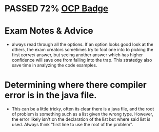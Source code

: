 # PASSED 72% [OCP Badge](../assets/OCPJSE17.jpg)


# Exam Notes & Advice 
- always read through all the options. If an option looks good look at the others, the exam creators sometimes try to fool one into to picking the first _correct_ answer, but seeing another answer which has higher confidence will save one from falling into the trap. This stratedgy also save time in analyzing the code examples.

# Determining where there compiler error is in the java file. 
- This can be a little tricky, often its clear there is a java file, and the root of problem is something such as a list given the wrong type. However, the error likely isn't on the declaration of the list but where said list is used. Always think "first line to use the root of the problem". 
